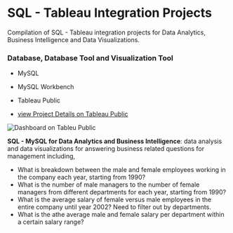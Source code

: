 # SQL - Tableau Integration Projects
Compilation of SQL - Tableau integration projects for Data Analytics, Business Intelligence and Data Visualizations.

### Database, Database Tool and Visualization Tool
+ MySQL
+ MySQL Workbench
+ Tableau Public

+ [view Project Details on Tableau Public](https://public.tableau.com/app/profile/tushar.anand3865/viz/EmployeeInformationDashboard_16934088435090/EmployeeInformationDashboard)

![Dashboard on Tableu Public](https://raw.githubusercontent.com/ptyadana/SQL-Tableau-Data-Analysis-Visualization-Projects/master/screenshot.png)

**SQL - MySQL for Data Analytics and Business Intelligence**: data analysis and data visualizations for answering business related questions for management including,
+ What is breakdown between the male and female employees working in the company each year, starting from 1990?
+ What is the number of male managers to the number of female managers from different departments for each year, starting from 1990?
+ What is the average salary of female versus male employees in the entire company until year 2002? Need to filter out by departments.
+ What is the athe average male and female salary per department within a certain salary range?

